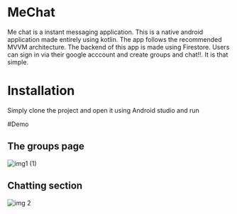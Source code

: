 # MeChat
Me chat is a instant messaging application. This is a native android application made entirely using kotlin. The app follows the recommended MVVM architecture. The backend
of this app is made using Firestore. Users can sign in via their google acccount and create groups and chat!!. It is that simple.

# Installation

Simply clone the project and open it using Android studio and run

#Demo

## The groups page

![img1 (1)](https://user-images.githubusercontent.com/66209574/177481956-ccb7412b-e80d-43bc-93d0-b48b069adcdf.jpg)

## Chatting section


![img 2](https://user-images.githubusercontent.com/66209574/177482192-8ee85dd7-ee95-4967-9f55-3a867b0d16f3.jpg)
